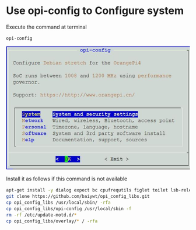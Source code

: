 # Use opi-config to Configure system

Execute the command at terminal

```bash
opi-config
```

![opi-config](../assets/images/opi4/opi-config.jpg)

Install it as follows if this command is not available

```bash
apt-get install -y dialog expect bc cpufrequtils figlet toilet lsb-release
git clone https://github.com/baiywt/opi_config_libs.git
cp opi_config_libs /usr/local/sbin/ -rfa
cp opi_config_libs/opi-config /usr/local/sbin -f
rm -rf /etc/update-motd.d/*
cp opi_config_libs/overlay/* / -rfa
```
